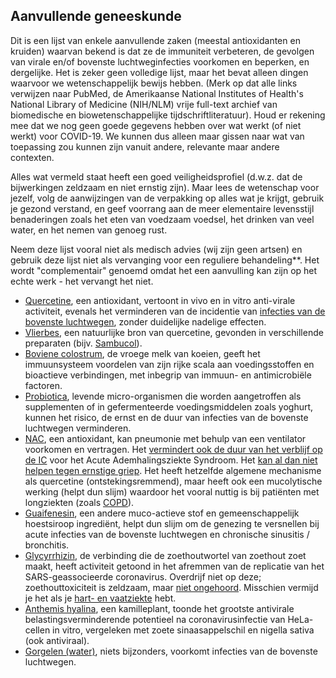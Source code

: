 ## Aanvullende geneeskunde

Dit is een lijst van enkele aanvullende zaken (meestal antioxidanten en kruiden) waarvan bekend is dat ze de immuniteit verbeteren, de gevolgen van virale en/of bovenste luchtweginfecties voorkomen en beperken, en dergelijke. Het is zeker geen volledige lijst, maar het bevat alleen dingen waarvoor we wetenschappelijk bewijs hebben. (Merk op dat alle links verwijzen naar PubMed, de Amerikaanse National Institutes of Health's National Library of Medicine (NIH/NLM) vrije full-text archief van biomedische en biowetenschappelijke tijdschriftliteratuur). Houd er rekening mee dat we nog geen goede gegevens hebben over wat werkt (of niet werkt) voor COVID-19. We kunnen dus alleen maar gissen naar wat van toepassing zou kunnen zijn vanuit andere, relevante maar andere contexten. 

Alles wat vermeld staat heeft een goed veiligheidsprofiel (d.w.z. dat de bijwerkingen zeldzaam en niet ernstig zijn). Maar lees de wetenschap voor jezelf, volg de aanwijzingen van de verpakking op alles wat je krijgt, gebruik je gezond verstand, en geef voorrang aan de meer elementaire levensstijl benaderingen zoals het eten van voedzaam voedsel, het drinken van veel water, en het nemen van genoeg rust.

Neem deze lijst vooral niet als medisch advies (wij zijn geen artsen) en gebruik deze lijst niet als vervanging voor een reguliere behandeling**. Het wordt "complementair" genoemd omdat het een aanvulling kan zijn op het echte werk - het vervangt het niet. 

* [Quercetine](https://www.ncbi.nlm.nih.gov/pmc/articles/PMC3360794/), een antioxidant, vertoont in vivo en in vitro anti-virale activiteit, evenals het verminderen van de incidentie van [infecties van de bovenste luchtwegen](https://www.ncbi.nlm.nih.gov/pmc/articles/PMC4863266/), zonder duidelijke nadelige effecten. 
* [Vlierbes](https://www.ncbi.nlm.nih.gov/pmc/articles/PMC6124954/), een natuurlijke bron van quercetine, gevonden in verschillende preparaten (bijv. [Sambucol](https://www.amazon.de/dp/B005039D78/ref=sr_1_8?keywords=sambucol&qid=1584023224&sr=8-8)).
* [Boviene colostrum](https://www.ncbi.nlm.nih.gov/pmc/articles/PMC6124954/), de vroege melk van koeien, geeft het immuunsysteem voordelen van zijn rijke scala aan voedingsstoffen en bioactieve verbindingen, met inbegrip van immuun- en antimicrobiële factoren.
* [Probiotica](https://www.ncbi.nlm.nih.gov/pmc/articles/PMC6124954/), levende micro-organismen die worden aangetroffen als supplementen of in gefermenteerde voedingsmiddelen zoals yoghurt, kunnen het risico, de ernst en de duur van infecties van de bovenste luchtwegen verminderen. 
* [NAC](https://www.ncbi.nlm.nih.gov/pmc/articles/PMC5937299/), een antioxidant, kan pneumonie met behulp van een ventilator voorkomen en vertragen. Het [vermindert ook de duur van het verblijf op de IC](https://www.ncbi.nlm.nih.gov/pmc/articles/PMC5590037/) voor het Acute Ademhalingsziekte Syndroom. Het [kan al dan niet helpen tegen ernstige griep](https://www.ncbi.nlm.nih.gov/pmc/articles/PMC5801167/). Het heeft hetzelfde algemene mechanisme als quercetine (ontstekingsremmend), maar heeft ook een mucolytische werking (helpt dun slijm) waardoor het vooral nuttig is bij patiënten met longziekten (zoals [COPD](https://www.ncbi.nlm.nih.gov/pmc/articles/PMC4245155/)). 
* [Guaifenesin](https://www.ncbi.nlm.nih.gov/pmc/articles/PMC5724298/), een andere muco-actieve stof en gemeenschappelijk hoestsiroop ingrediënt, helpt dun slijm om de genezing te versnellen bij acute infecties van de bovenste luchtwegen en chronische sinusitis / bronchitis. 
* [Glycyrrhizin](https://www.ncbi.nlm.nih.gov/pubmed/12814717), de verbinding die de zoethoutwortel van zoethout zoet maakt, heeft activiteit getoond in het afremmen van de replicatie van het SARS-geassocieerde coronavirus. Overdrijf niet op deze; zoethouttoxiciteit is zeldzaam, maar [niet ongehoord](https://emedicine.medscape.com/article/817578-clinical). Misschien vermijd je het als je [hart- en vaatziekte](https://www.ncbi.nlm.nih.gov/pmc/articles/PMC6836258/) hebt. 
* [Anthemis hyalina](https://www.ncbi.nlm.nih.gov/pmc/articles/PMC3933739/), een kamilleplant, toonde het grootste antivirale belastingsverminderende potentieel na coronavirusinfectie van HeLa-cellen in vitro, vergeleken met zoete sinaasappelschil en nigella sativa (ook antiviraal). 
* [Gorgelen (water)](https://www.ncbi.nlm.nih.gov/pubmed/16242593), niets bijzonders, voorkomt infecties van de bovenste luchtwegen. 